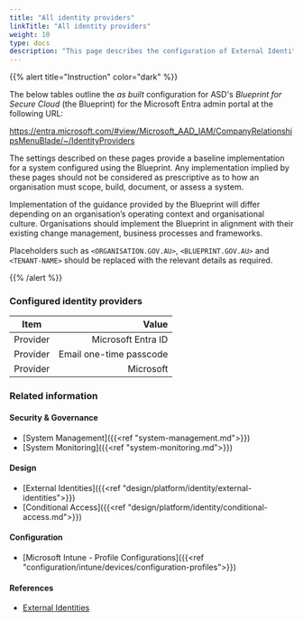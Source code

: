 ```yaml
---
title: "All identity providers"
linkTitle: "All identity providers"
weight: 10
type: docs
description: "This page describes the configuration of External Identities within Microsoft Entra ID associated with systems built according to the guidance provided by ASD's Blueprint for Secure Cloud."
---
```


{{% alert title="Instruction" color="dark" %}}

The below tables outline the *as built* configuration for ASD's *Blueprint for Secure Cloud* (the Blueprint) for the Microsoft Entra admin portal at the following URL:

<https://entra.microsoft.com/#view/Microsoft_AAD_IAM/CompanyRelationshipsMenuBlade/~/IdentityProviders>

The settings described on these pages provide a baseline implementation for a system configured using the Blueprint. Any implementation implied by these pages should not be considered as prescriptive as to how an organisation must scope, build, document, or assess a system.

Implementation of the guidance provided by the Blueprint will differ depending on an organisation’s operating context and organisational culture. Organisations should implement the Blueprint in alignment with their existing change management, business processes and frameworks.

Placeholders such as `<ORGANISATION.GOV.AU>`, `<BLUEPRINT.GOV.AU>` and `<TENANT-NAME>` should be replaced with the relevant details as required.

{{% /alert %}}

### Configured identity providers

| Item     |                   Value |
| -------- | ----------------------: |
| Provider |      Microsoft Entra ID |
| Provider | Email one-time passcode |
| Provider |               Microsoft |

### Related information

#### Security & Governance

* [System Management]({{<ref "system-management.md">}})
* [System Monitoring]({{<ref "system-monitoring.md">}})
  
#### Design

* [External Identities]({{<ref "design/platform/identity/external-identities">}})
* [Conditional Access]({{<ref "design/platform/identity/conditional-access.md">}})
  
#### Configuration

* [Microsoft Intune - Profile Configurations]({{<ref "configuration/intune/devices/configuration-profiles">}})

#### References

* [External Identities](https://learn.microsoft.com/entra/external-id/index-b2b)
